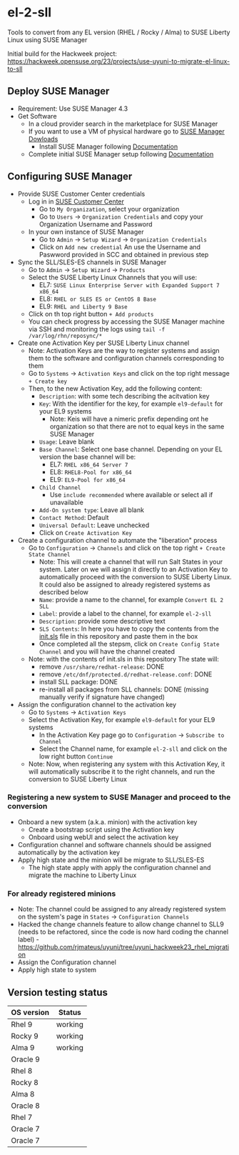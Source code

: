 # el-2-sll

Tools to convert from any EL version (RHEL / Rocky / Alma) to SUSE Liberty Linux using SUSE Manager

Initial build for the Hackweek project:
https://hackweek.opensuse.org/23/projects/use-uyuni-to-migrate-el-linux-to-sll

## Deploy SUSE Manager
- Requirement: Use SUSE Manager 4.3
- Get Software
  - In a cloud provider search in the marketplace for SUSE Manager
  - If you want to use a VM of physical hardware go to [SUSE Manager Dowloads](https://www.suse.com/download/suse-manager/)
    - Install SUSE Manager following [Documentation](https://documentation.suse.com/suma/4.3/en/suse-manager/installation-and-upgrade/install-server-unified.html)
  - Complete initial SUSE Manager setup following [Documentation](https://documentation.suse.com/suma/4.3/en/suse-manager/installation-and-upgrade/server-setup.html)

## Configuring SUSE Manager
- Provide SUSE Customer Center credentials
  - Log in in [SUSE Customer Center](https://scc.suse.com)
    - Go to `My Organization`, select your organization
    - Go to `Users` -> `Organization Credentials` and copy your Organization Username and Password
  - In your own instance of SUSE Manager
    - Go to `Admin` -> `Setup Wizard` -> `Organization Credentials`
    - Click on `Add new credential` An use the Username and Paswword provided in SCC and obtained in previous step
- Sync the SLL/SLES-ES channels in SUSE Manager
  - Go to `Admin` -> `Setup Wizard` -> `Products`
  - Select the SUSE Liberty Linux Channels that you will use:
    - EL7: `SUSE Linux Enterprise Server with Expanded Support 7 x86_64`
    - EL8: `RHEL or SLES ES or CentOS 8 Base`
    - EL9: `RHEL and Liberty 9 Base`
  - Click on th top right button `+ Add products`
  - You can check progress by accessing the SUSE Manager machine via SSH and monitoring the logs using `tail -f /var/log/rhn/reposync/*`
- Create one Activation Key per SUSE Liberty Linux channel
  - Note: Activation Keys are the way to register systems and assign them to the software and configuration channels corresponding to them
  - Go to `Systems` -> `Activation Keys` and click on the top right message `+ Create key`
  - Then, to the new Activation Key, add the following content: 
    - `Description`: with some tech describing the acitvation key
    - `Key`: With the identifier for the key, for example `el9-default` for your EL9 systems
      - Note: Keis will have a nimeric prefix depending ont he organization so that there are not to equal keys in the same SUSE Manager
    - `Usage`: Leave blank
    - `Base Channel`: Select one base channel. Depending on your EL version the base channel will be:
        - EL7: `RHEL x86_64 Server 7`
        - EL8: `RHEL8-Pool for x86_64`
        - EL9: `EL9-Pool for x86_64`
    - `Child Channel`
      - Use `include recommended` where available or select all if unavailable
    - `Add-On system type`: Leave all blank
    - `Contact Method`: Default
    - `Universal Default`: Leave unchecked
    - Click on `Create Activation Key`
- Create a configuration channel to automate the "liberation" process
  - Go to `Configuration` -> `Channels` and click on the top right `+ Create State Channel`
    - Note: This will create a channel that will run Salt States in your system. Later on we will assign it directly to an Activation Key to automatically proceed with the conversion to SUSE Liberty Linux. It could also be assigned to already registered systems as described below
    - `Name`: provide a name to the channel, for example `Convert EL 2 SLL`
    - `Label`: provide a label to the channel, for example `el-2-sll`
    - `Description`: provide some descriptive text
    - `SLS Contents`: In here you have to copy the contents from the [init.sls](init.sls) file in this repository and paste them in the box
    - Once completed all the stepsm, click on `Create Config State Channel` and you will have the channel created
  - Note: with the contents of init.sls in this repository The state will:
    - remove `/usr/share/redhat-release`: DONE
    - remove `/etc/dnf/protected.d/redhat-release.conf`: DONE
    - install SLL package: DONE
    - re-install all packages from SLL channels: DONE (missing manually verify if signature have changed)
- Assign the configuration channel to the activation key
  - Go to `Systems` -> `Activation Keys` 
  - Select the Activation Key, for example `el9-default` for your EL9 systems
    - In the Activation Key page go to `Configuration` -> `Subscribe to Channel`
    - Select the Channel name, for example `el-2-sll` and click on the low right button `Continue`
  - Note: Now, when registering any system with this Activation Key, it will automatically subscribe it to the right channels, and run the conversion to SUSE Liberty Linux
  
### Registering a new system to SUSE Manager and proceed to the conversion
- Onboard a new system (a.k.a. minion) with the activation key
  - Create a bootstrap script using the Activation key
  - Onboard using webUI and select the activation key
- Configuration channel and software channels should be assigned automatically by the activation key
- Apply high state and the minion will be migrate to SLL/SLES-ES
  - The high state apply with apply the configuration channel and migrate the machine to Liberty Linux

### For already registered minions
- Note: The channel could be assigned to any already registered system on the system's page in `States` -> `Configuration Channels`
- Hacked the change channels feature to allow change channel to SLL9 (needs to be refactored, since the code is now hard coding the channel label) - https://github.com/rjmateus/uyuni/tree/uyuni_hackweek23_rhel_migration
- Assign the Configuration channel
- Apply high state to system


## Version testing status


| OS version  | Status  |
| ----------- | ------- |
| Rhel 9      | working |
| Rocky 9     | working |
| Alma 9      | working |
| Oracle 9    | |
| Rhel 8      | |
| Rocky 8     | |
| Alma 8      | |
| Oracle 8    | |
| Rhel 7      | |
| Oracle 7    | |
| Oracle 7    | |
